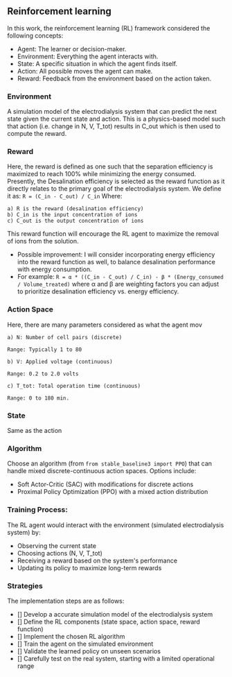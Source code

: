 ## Reinforcement learning 
In this work, the reinforcement learning (RL) framework considered the following concepts:
- Agent: The learner or decision-maker.
- Environment: Everything the agent interacts with.
- State: A specific situation in which the agent finds itself.
- Action: All possible moves the agent can make.
- Reward: Feedback from the environment based on the action taken.


### Environment 
A simulation model of the electrodialysis system that can predict the next state given the current state and action. This is a physics-based model such that action (i.e. change in N, V, T_tot) results in C_out which is then used to compute the reward. 


### Reward 
Here, the reward is defined as one such that the separation efficiency is maximized to reach 100% while minimizing the energy consumed. Presently, the Desalination efficiency is selected as the reward function as it directly relates to the primary goal of the electrodialysis system. We define it as:
    `R = (C_in - C_out) / C_in`
Where:

    a) R is the reward (desalination efficiency)
    b) C_in is the input concentration of ions
    c) C_out is the output concentration of ions

This reward function will encourage the RL agent to maximize the removal of ions from the solution. 
* Possible improvement: I will consider incorporating energy efficiency into the reward function as well, to balance desalination performance with energy consumption. 
* For example: `R = α * ((C_in - C_out) / C_in) - β * (Energy_consumed / Volume_treated)` where α and β are weighting factors you can adjust to prioritize desalination efficiency vs. energy efficiency.

### Action Space 
Here, there are many parameters considered as what the agent mov

    a) N: Number of cell pairs (discrete)

    Range: Typically 1 to 80

    b) V: Applied voltage (continuous)

    Range: 0.2 to 2.0 volts

    c) T_tot: Total operation time (continuous)

    Range: 0 to 180 min.


### State

Same as the action


### Algorithm
Choose an algorithm (from `from stable_baseline3 import PPO`) that can handle mixed discrete-continuous action spaces. Options include:
- Soft Actor-Critic (SAC) with modifications for discrete actions
- Proximal Policy Optimization (PPO) with a mixed action distribution



### Training Process:
The RL agent would interact with the environment (simulated electrodialysis system) by:
- Observing the current state
- Choosing actions (N, V, T_tot)
- Receiving a reward based on the system's performance
- Updating its policy to maximize long-term rewards


### Strategies
The implementation steps are as follows:
- [] Develop a accurate simulation model of the electrodialysis system
- [] Define the RL components (state space, action space, reward function)
- [] Implement the chosen RL algorithm
- [] Train the agent on the simulated environment
- [] Validate the learned policy on unseen scenarios
- [] Carefully test on the real system, starting with a limited operational range